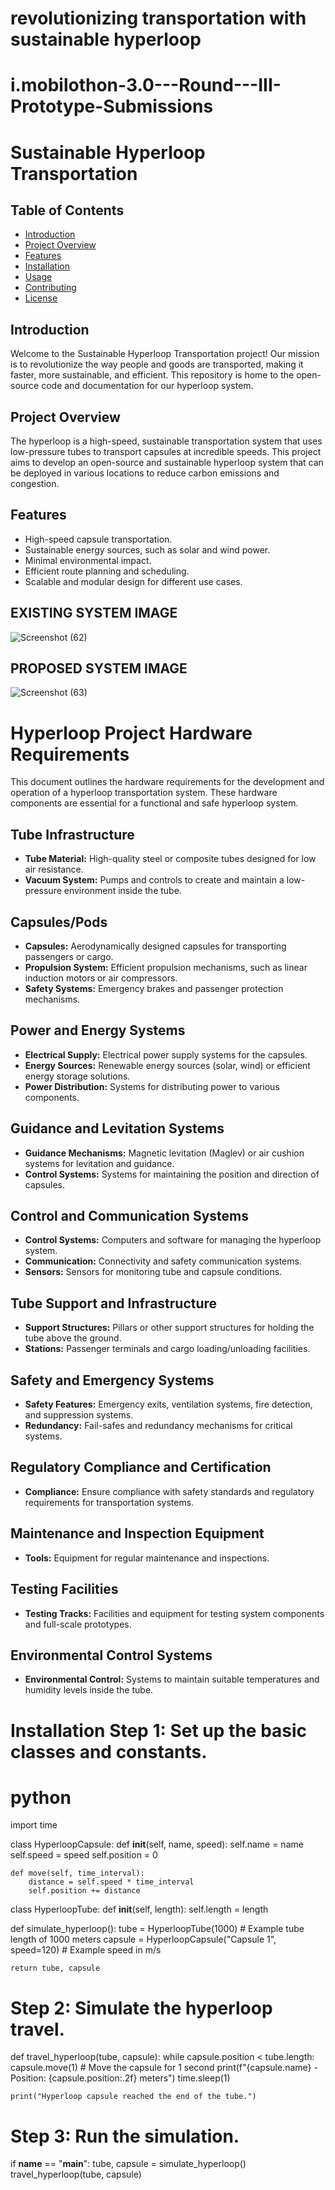 # revolutionizing transportation with sustainable hyperloop 
# i.mobilothon-3.0---Round---III-Prototype-Submissions
# Sustainable Hyperloop Transportation


## Table of Contents
- [Introduction](#introduction)
- [Project Overview](#project-overview)
- [Features](#features)
- [Installation](#installation)
- [Usage](#usage)
- [Contributing](#contributing)
- [License](#license)

## Introduction
Welcome to the Sustainable Hyperloop Transportation project! Our mission is to revolutionize the way people and goods are transported, making it faster, more sustainable, and efficient. This repository is home to the open-source code and documentation for our hyperloop system.

## Project Overview
The hyperloop is a high-speed, sustainable transportation system that uses low-pressure tubes to transport capsules at incredible speeds. This project aims to develop an open-source and sustainable hyperloop system that can be deployed in various locations to reduce carbon emissions and congestion.

## Features
- High-speed capsule transportation.
- Sustainable energy sources, such as solar and wind power.
- Minimal environmental impact.
- Efficient route planning and scheduling.
- Scalable and modular design for different use cases.

## EXISTING SYSTEM IMAGE

![Screenshot (62)](https://github.com/Aswintherockers/i.mobilothon-3.0---Round---III-Prototype-Submissions/assets/110334860/b1cd3ae5-4e8f-4eae-8c01-3ea94516c3b1)

## PROPOSED SYSTEM IMAGE


![Screenshot (63)](https://github.com/Aswintherockers/i.mobilothon-3.0---Round---III-Prototype-Submissions/assets/110334860/4efc24d2-405d-49b4-ab4d-51307ec9c7b1)

# Hyperloop Project Hardware Requirements

This document outlines the hardware requirements for the development and operation of a hyperloop transportation system. These hardware components are essential for a functional and safe hyperloop system.

## Tube Infrastructure
- **Tube Material:** High-quality steel or composite tubes designed for low air resistance.
- **Vacuum System:** Pumps and controls to create and maintain a low-pressure environment inside the tube.

## Capsules/Pods
- **Capsules:** Aerodynamically designed capsules for transporting passengers or cargo.
- **Propulsion System:** Efficient propulsion mechanisms, such as linear induction motors or air compressors.
- **Safety Systems:** Emergency brakes and passenger protection mechanisms.

## Power and Energy Systems
- **Electrical Supply:** Electrical power supply systems for the capsules.
- **Energy Sources:** Renewable energy sources (solar, wind) or efficient energy storage solutions.
- **Power Distribution:** Systems for distributing power to various components.

## Guidance and Levitation Systems
- **Guidance Mechanisms:** Magnetic levitation (Maglev) or air cushion systems for levitation and guidance.
- **Control Systems:** Systems for maintaining the position and direction of capsules.

## Control and Communication Systems
- **Control Systems:** Computers and software for managing the hyperloop system.
- **Communication:** Connectivity and safety communication systems.
- **Sensors:** Sensors for monitoring tube and capsule conditions.

## Tube Support and Infrastructure
- **Support Structures:** Pillars or other support structures for holding the tube above the ground.
- **Stations:** Passenger terminals and cargo loading/unloading facilities.

## Safety and Emergency Systems
- **Safety Features:** Emergency exits, ventilation systems, fire detection, and suppression systems.
- **Redundancy:** Fail-safes and redundancy mechanisms for critical systems.

## Regulatory Compliance and Certification
- **Compliance:** Ensure compliance with safety standards and regulatory requirements for transportation systems.

## Maintenance and Inspection Equipment
- **Tools:** Equipment for regular maintenance and inspections.

## Testing Facilities
- **Testing Tracks:** Facilities and equipment for testing system components and full-scale prototypes.

## Environmental Control Systems
- **Environmental Control:** Systems to maintain suitable temperatures and humidity levels inside the tube.

# Installation Step 1: Set up the basic classes and constants.
# python
import time

class HyperloopCapsule:
    def __init__(self, name, speed):
        self.name = name
        self.speed = speed
        self.position = 0

    def move(self, time_interval):
        distance = self.speed * time_interval
        self.position += distance

class HyperloopTube:
    def __init__(self, length):
        self.length = length

def simulate_hyperloop():
    tube = HyperloopTube(1000)  # Example tube length of 1000 meters
    capsule = HyperloopCapsule("Capsule 1", speed=120)  # Example speed in m/s

    return tube, capsule

# Step 2: Simulate the hyperloop travel.
def travel_hyperloop(tube, capsule):
    while capsule.position < tube.length:
        capsule.move(1)  # Move the capsule for 1 second
        print(f"{capsule.name} - Position: {capsule.position:.2f} meters")
        time.sleep(1)

    print("Hyperloop capsule reached the end of the tube.")
# Step 3: Run the simulation.
if __name__ == "__main__":
    tube, capsule = simulate_hyperloop()
    travel_hyperloop(tube, capsule)

